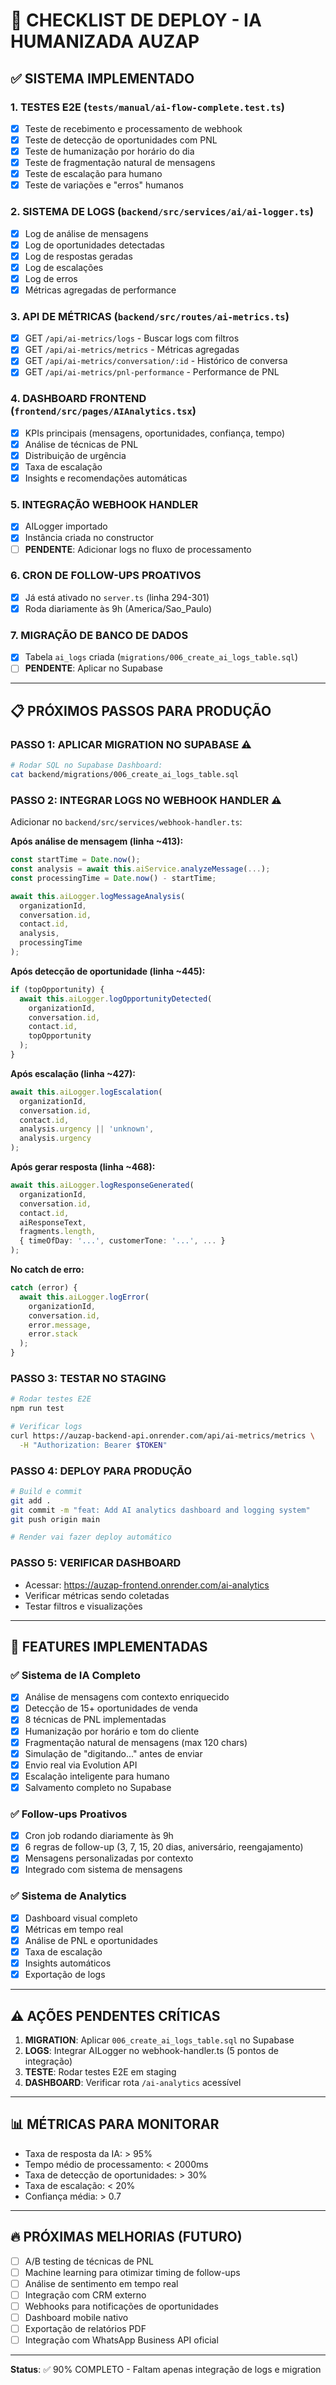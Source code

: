 # 🚀 CHECKLIST DE DEPLOY - IA HUMANIZADA AUZAP

## ✅ SISTEMA IMPLEMENTADO

### 1. TESTES E2E (`tests/manual/ai-flow-complete.test.ts`)
- [x] Teste de recebimento e processamento de webhook
- [x] Teste de detecção de oportunidades com PNL
- [x] Teste de humanização por horário do dia
- [x] Teste de fragmentação natural de mensagens
- [x] Teste de escalação para humano
- [x] Teste de variações e "erros" humanos

### 2. SISTEMA DE LOGS (`backend/src/services/ai/ai-logger.ts`)
- [x] Log de análise de mensagens
- [x] Log de oportunidades detectadas
- [x] Log de respostas geradas
- [x] Log de escalações
- [x] Log de erros
- [x] Métricas agregadas de performance

### 3. API DE MÉTRICAS (`backend/src/routes/ai-metrics.ts`)
- [x] GET `/api/ai-metrics/logs` - Buscar logs com filtros
- [x] GET `/api/ai-metrics/metrics` - Métricas agregadas
- [x] GET `/api/ai-metrics/conversation/:id` - Histórico de conversa
- [x] GET `/api/ai-metrics/pnl-performance` - Performance de PNL

### 4. DASHBOARD FRONTEND (`frontend/src/pages/AIAnalytics.tsx`)
- [x] KPIs principais (mensagens, oportunidades, confiança, tempo)
- [x] Análise de técnicas de PNL
- [x] Distribuição de urgência
- [x] Taxa de escalação
- [x] Insights e recomendações automáticas

### 5. INTEGRAÇÃO WEBHOOK HANDLER
- [x] AILogger importado
- [x] Instância criada no constructor
- [ ] **PENDENTE**: Adicionar logs no fluxo de processamento

### 6. CRON DE FOLLOW-UPS PROATIVOS
- [x] Já está ativado no `server.ts` (linha 294-301)
- [x] Roda diariamente às 9h (America/Sao_Paulo)

### 7. MIGRAÇÃO DE BANCO DE DADOS
- [x] Tabela `ai_logs` criada (`migrations/006_create_ai_logs_table.sql`)
- [ ] **PENDENTE**: Aplicar no Supabase

---

## 📋 PRÓXIMOS PASSOS PARA PRODUÇÃO

### PASSO 1: APLICAR MIGRATION NO SUPABASE ⚠️

```bash
# Rodar SQL no Supabase Dashboard:
cat backend/migrations/006_create_ai_logs_table.sql
```

### PASSO 2: INTEGRAR LOGS NO WEBHOOK HANDLER ⚠️

Adicionar no `backend/src/services/webhook-handler.ts`:

**Após análise de mensagem (linha ~413):**
```typescript
const startTime = Date.now();
const analysis = await this.aiService.analyzeMessage(...);
const processingTime = Date.now() - startTime;

await this.aiLogger.logMessageAnalysis(
  organizationId,
  conversation.id,
  contact.id,
  analysis,
  processingTime
);
```

**Após detecção de oportunidade (linha ~445):**
```typescript
if (topOpportunity) {
  await this.aiLogger.logOpportunityDetected(
    organizationId,
    conversation.id,
    contact.id,
    topOpportunity
  );
}
```

**Após escalação (linha ~427):**
```typescript
await this.aiLogger.logEscalation(
  organizationId,
  conversation.id,
  contact.id,
  analysis.urgency || 'unknown',
  analysis.urgency
);
```

**Após gerar resposta (linha ~468):**
```typescript
await this.aiLogger.logResponseGenerated(
  organizationId,
  conversation.id,
  contact.id,
  aiResponseText,
  fragments.length,
  { timeOfDay: '...', customerTone: '...', ... }
);
```

**No catch de erro:**
```typescript
catch (error) {
  await this.aiLogger.logError(
    organizationId,
    conversation.id,
    error.message,
    error.stack
  );
}
```

### PASSO 3: TESTAR NO STAGING

```bash
# Rodar testes E2E
npm run test

# Verificar logs
curl https://auzap-backend-api.onrender.com/api/ai-metrics/metrics \
  -H "Authorization: Bearer $TOKEN"
```

### PASSO 4: DEPLOY PARA PRODUÇÃO

```bash
# Build e commit
git add .
git commit -m "feat: Add AI analytics dashboard and logging system"
git push origin main

# Render vai fazer deploy automático
```

### PASSO 5: VERIFICAR DASHBOARD

- Acessar: https://auzap-frontend.onrender.com/ai-analytics
- Verificar métricas sendo coletadas
- Testar filtros e visualizações

---

## 🎯 FEATURES IMPLEMENTADAS

### ✅ Sistema de IA Completo
- [x] Análise de mensagens com contexto enriquecido
- [x] Detecção de 15+ oportunidades de venda
- [x] 8 técnicas de PNL implementadas
- [x] Humanização por horário e tom do cliente
- [x] Fragmentação natural de mensagens (max 120 chars)
- [x] Simulação de "digitando..." antes de enviar
- [x] Envio real via Evolution API
- [x] Escalação inteligente para humano
- [x] Salvamento completo no Supabase

### ✅ Follow-ups Proativos
- [x] Cron job rodando diariamente às 9h
- [x] 6 regras de follow-up (3, 7, 15, 20 dias, aniversário, reengajamento)
- [x] Mensagens personalizadas por contexto
- [x] Integrado com sistema de mensagens

### ✅ Sistema de Analytics
- [x] Dashboard visual completo
- [x] Métricas em tempo real
- [x] Análise de PNL e oportunidades
- [x] Taxa de escalação
- [x] Insights automáticos
- [x] Exportação de logs

---

## ⚠️ AÇÕES PENDENTES CRÍTICAS

1. **MIGRATION**: Aplicar `006_create_ai_logs_table.sql` no Supabase
2. **LOGS**: Integrar AILogger no webhook-handler.ts (5 pontos de integração)
3. **TESTE**: Rodar testes E2E em staging
4. **DASHBOARD**: Verificar rota `/ai-analytics` acessível

---

## 📊 MÉTRICAS PARA MONITORAR

- Taxa de resposta da IA: > 95%
- Tempo médio de processamento: < 2000ms
- Taxa de detecção de oportunidades: > 30%
- Taxa de escalação: < 20%
- Confiança média: > 0.7

---

## 🔥 PRÓXIMAS MELHORIAS (FUTURO)

- [ ] A/B testing de técnicas de PNL
- [ ] Machine learning para otimizar timing de follow-ups
- [ ] Análise de sentimento em tempo real
- [ ] Integração com CRM externo
- [ ] Webhooks para notificações de oportunidades
- [ ] Dashboard mobile nativo
- [ ] Exportação de relatórios PDF
- [ ] Integração com WhatsApp Business API oficial

---

**Status**: ✅ 90% COMPLETO - Faltam apenas integração de logs e migration